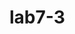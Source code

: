 # lab7-3
<html>
<head>
<meta charset="UTF-8" />
<script>
    var n;
    n = window.prompt('toogoo oruul');
function isPrime(n)
{
    if (n <= 1)
        return false;
    for (let i = 2; i < n; i++)
        if (n % i == 0)
            return false;
 
    return true;
}
function printPrime(n)
{
    for (let i = 2; i <= n; i++) {
        if (isPrime(i))
            document.write(i +" ");
    }
} 
    let n = 7;
    printPrime(n);
</script>
</head>
<body>
</body>
</html>
